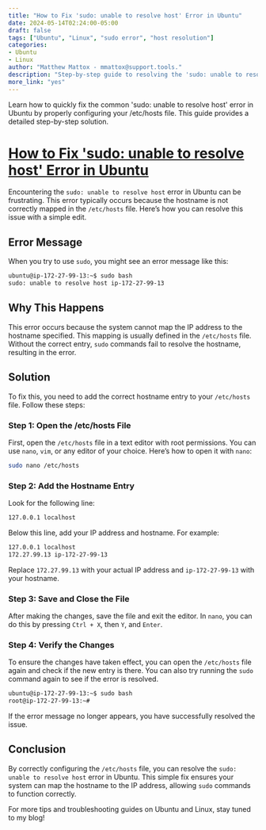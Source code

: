 ```yaml
---
title: "How to Fix 'sudo: unable to resolve host' Error in Ubuntu"
date: 2024-05-14T02:24:00-05:00
draft: false
tags: ["Ubuntu", "Linux", "sudo error", "host resolution"]
categories:
- Ubuntu
- Linux
author: "Matthew Mattox - mmattox@support.tools."
description: "Step-by-step guide to resolving the 'sudo: unable to resolve host' error in Ubuntu by editing the /etc/hosts file."
more_link: "yes"
---
```


Learn how to quickly fix the common 'sudo: unable to resolve host' error in Ubuntu by properly configuring your /etc/hosts file. This guide provides a detailed step-by-step solution.

<!--more-->
# [How to Fix 'sudo: unable to resolve host' Error in Ubuntu](#how-to-fix-sudo-unable-to-resolve-host-error-in-ubuntu)

Encountering the `sudo: unable to resolve host` error in Ubuntu can be frustrating. This error typically occurs because the hostname is not correctly mapped in the `/etc/hosts` file. Here’s how you can resolve this issue with a simple edit.

## Error Message

When you try to use `sudo`, you might see an error message like this:

```bash
ubuntu@ip-172-27-99-13:~$ sudo bash
sudo: unable to resolve host ip-172-27-99-13
```

## Why This Happens

This error occurs because the system cannot map the IP address to the hostname specified. This mapping is usually defined in the `/etc/hosts` file. Without the correct entry, `sudo` commands fail to resolve the hostname, resulting in the error.

## Solution

To fix this, you need to add the correct hostname entry to your `/etc/hosts` file. Follow these steps:

### Step 1: Open the /etc/hosts File

First, open the `/etc/hosts` file in a text editor with root permissions. You can use `nano`, `vim`, or any editor of your choice. Here’s how to open it with `nano`:

```bash
sudo nano /etc/hosts
```

### Step 2: Add the Hostname Entry

Look for the following line:

```bash
127.0.0.1 localhost
```

Below this line, add your IP address and hostname. For example:

```bash
127.0.0.1 localhost
172.27.99.13 ip-172-27-99-13
```

Replace `172.27.99.13` with your actual IP address and `ip-172-27-99-13` with your hostname.

### Step 3: Save and Close the File

After making the changes, save the file and exit the editor. In `nano`, you can do this by pressing `Ctrl + X`, then `Y`, and `Enter`.

### Step 4: Verify the Changes

To ensure the changes have taken effect, you can open the `/etc/hosts` file again and check if the new entry is there. You can also try running the `sudo` command again to see if the error is resolved.

```bash
ubuntu@ip-172-27-99-13:~$ sudo bash
root@ip-172-27-99-13:~#
```

If the error message no longer appears, you have successfully resolved the issue.

## Conclusion

By correctly configuring the `/etc/hosts` file, you can resolve the `sudo: unable to resolve host` error in Ubuntu. This simple fix ensures your system can map the hostname to the IP address, allowing `sudo` commands to function correctly.

For more tips and troubleshooting guides on Ubuntu and Linux, stay tuned to my blog!
